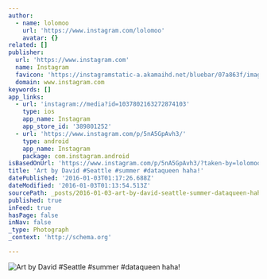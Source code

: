 ```yaml
---
author:
  - name: lolomoo
    url: 'https://www.instagram.com/lolomoo'
    avatar: {}
related: []
publisher:
  url: 'https://www.instagram.com'
  name: Instagram
  favicon: 'https://instagramstatic-a.akamaihd.net/bluebar/07a863f/images/ico/favicon.ico'
  domain: www.instagram.com
keywords: []
app_links:
  - url: 'instagram://media?id=1037802163272874103'
    type: ios
    app_name: Instagram
    app_store_id: '389801252'
  - url: 'https://www.instagram.com/p/5nA5GpAvh3/'
    type: android
    app_name: Instagram
    package: com.instagram.android
isBasedOnUrl: 'https://www.instagram.com/p/5nA5GpAvh3/?taken-by=lolomoo'
title: 'Art by David #Seattle #summer #dataqueen haha!'
datePublished: '2016-01-03T01:17:26.688Z'
dateModified: '2016-01-03T01:13:54.513Z'
sourcePath: _posts/2016-01-03-art-by-david-seattle-summer-dataqueen-haha.md
published: true
inFeed: true
hasPage: false
inNav: false
_type: Photograph
_context: 'http://schema.org'

---
```

![Art by David &num;Seattle &num;summer &num;dataqueen haha&excl;](https://scontent.cdninstagram.com/hphotos-xtp1/t51.2885-15/s640x640/sh0.08/e35/11326427_141319299536177_406587177_n.jpg)